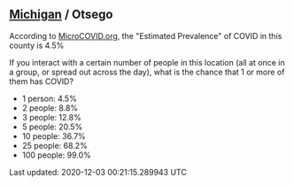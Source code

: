 
## [Michigan](/united-states/michigan) / Otsego

According to [MicroCOVID.org](http://microcovid.org),
the "Estimated Prevalence" of COVID in this county is 4.5%

If you interact with a certain number of people in this location
(all at once in a group, or spread out across the day), what is the chance that
1 or more of them has COVID?

- 1 person: 4.5%
- 2 people: 8.8%
- 3 people: 12.8%
- 5 people: 20.5%
- 10 people: 36.7%
- 25 people: 68.2%
- 100 people: 99.0%

Last updated: 2020-12-03 00:21:15.289943 UTC
